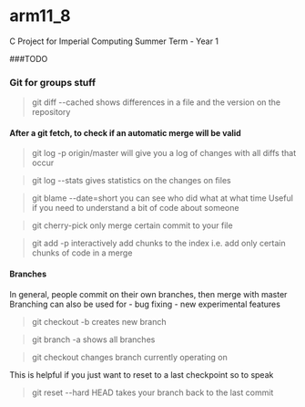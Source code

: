# arm11_8
C Project for Imperial Computing Summer Term - Year 1

###TODO

### Git for groups stuff

> git diff --cached <file name>
    shows differences in a file and the version on the repository

#### After a git fetch, to check if an automatic merge will be valid

> git log -p origin/master
    will give you a log of changes with all diffs that occur

> git log --stats
    gives statistics on the changes on files

> git blame --date=short <file name>
    you can see who did what at what time
    Useful if you need to understand a bit of code about someone

> git cherry-pick <commit name>
    only merge certain commit to your file

> git add -p
    interactively add chunks to the index
    i.e. add only certain chunks of code in a merge

#### Branches

In general, people commit on their own branches, then merge with master
Branching can also be used for - bug fixing
                               - new experimental features

> git checkout -b <new branch name>
    creates new branch

> git branch -a
    shows all branches

> git checkout <branch name>
    changes branch currently operating on

This is helpful if you just want to reset to a last checkpoint so to speak

> git reset --hard HEAD
    takes your branch back to the last commit
